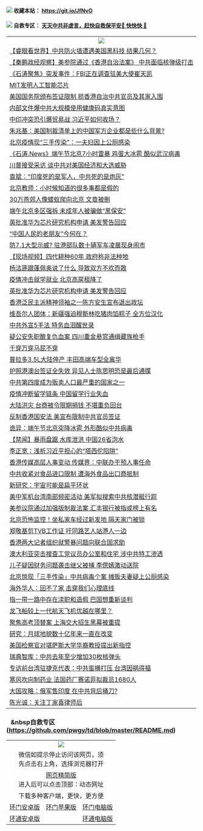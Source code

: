  #### <img src="https://img.icons8.com/color/48/000000/check-all.png"/> 收藏本站： https://git.io/JfNvO 

 #### <img src="https://img.icons8.com/color/48/000000/check-all.png"/> 自救专区： [天灭中共非虚言，赶快自救保平安🍎 快快快 📩](https://github.com/pwgy/td/blob/master/README.md)

 
 
<table>  
  <tr>
    <td colspan="2" align=center><img src="https://cdn.jsdelivr.net/gh/gyoupiodf/im1/%E7%BD%91%E9%97%A8%E6%96%B0%E9%97%BB1.jpg"></td>
 </tr>
<tr><td colspan="2" align="left"><a href="https://dwkts8awlbkd7.cloudfront.net/?name=c1190386&key=jdhvxawhshihitwk&from=gy1">【睿眼看世界】中共防火墙遭遇美国黑科技 结果几何？</a></td></tr>
<tr><td colspan="2" align="left"><a href="https://dwkts8awlbkd7.cloudfront.net/?name=c1190387&key=jdhvxawhshihitwk&from=gy1">【秦鹏政经观察】美参院通过《香港自治法案》 中共面临核弹级打击</a></td></tr>
<tr><td colspan="2" align="left"><a href="https://dwkts8awlbkd7.cloudfront.net/?name=c1190389&key=jdhvxawhshihitwk&from=gy1">《石涛聚焦》突发事件：FBI正在调查驻美大使崔天凯</a></td></tr>
<tr><td colspan="2" align="left"><a href="https://dwkts8awlbkd7.cloudfront.net/?name=c1190418&key=jdhvxawhshihitwk&from=gy1">MIT发明人工智能芯片</a></td></tr>
<tr><td colspan="2" align="left"><a href="https://dwkts8awlbkd7.cloudfront.net/?name=c1190435&key=jdhvxawhshihitwk&from=gy1">美国国务院颁布签证限制 损香港自治中共官员及其家入围</a></td></tr>
<tr><td colspan="2" align="left"><a href="https://dwkts8awlbkd7.cloudfront.net/?name=c1190408&key=jdhvxawhshihitwk&from=gy1">内部文件爆中共大规模使用健康码真实意图</a></td></tr>
<tr><td colspan="2" align="left"><a href="https://dwkts8awlbkd7.cloudfront.net/?name=c1190396&key=jdhvxawhshihitwk&from=gy1">中印冲突恐引爆贸易战 习近平如何收场？</a></td></tr>
<tr><td colspan="2" align="left"><a href="https://dwkts8awlbkd7.cloudfront.net/?name=c1190409&key=jdhvxawhshihitwk&from=gy1">朱兆基：美国制裁清单上的中国军方企业都是些什么背景?</a></td></tr>
<tr><td colspan="2" align="left"><a href="https://dwkts8awlbkd7.cloudfront.net/?name=c1190417&key=jdhvxawhshihitwk&from=gy1">北京疫情现“三手传染”：一夫妇因上公厕感染</a></td></tr>
<tr><td colspan="2" align="left"><a href="https://dwkts8awlbkd7.cloudfront.net/?name=c1190388&key=jdhvxawhshihitwk&from=gy1">《石涛.News》端午节北京7小时雷暴 鸡蛋大冰雹 酷似武汉病毒</a></td></tr>
<tr><td colspan="2" align="left"><a href="https://dwkts8awlbkd7.cloudfront.net/?name=c1190416&key=jdhvxawhshihitwk&from=gy1">川普接受采访 谈中共对美国经济和大选威胁</a></td></tr>
<tr><td colspan="2" align="left"><a href="https://dwkts8awlbkd7.cloudfront.net/?name=c1190411&key=jdhvxawhshihitwk&from=gy1">袁斌：“印度死的是军人，中共死的是炮灰”</a></td></tr>
<tr><td colspan="2" align="left"><a href="https://dwkts8awlbkd7.cloudfront.net/?name=c1190414&key=jdhvxawhshihitwk&from=gy1">北京教师：小时候知道的很多事都是假的</a></td></tr>
<tr><td colspan="2" align="left"><a href="https://dwkts8awlbkd7.cloudfront.net/?name=c1190375&key=jdhvxawhshihitwk&from=gy1">30万燕郊人像蝼蚁爬向北京 文章被删</a></td></tr>
<tr><td colspan="2" align="left"><a href="https://dwkts8awlbkd7.cloudfront.net/?name=c1190378&key=jdhvxawhshihitwk&from=gy1">端午北京多区强拆 未成年人被骗做“黑保安”</a></td></tr>
<tr><td colspan="2" align="left"><a href="https://dwkts8awlbkd7.cloudfront.net/?name=c1190395&key=jdhvxawhshihitwk&from=gy1">英批准华为芯片研究机构申请 美发警告回应</a></td></tr>
<tr><td colspan="2" align="left"><a href="https://dwkts8awlbkd7.cloudfront.net/?name=c1190452&key=jdhvxawhshihitwk&from=gy1">“中国人民的老朋友”今何在？</a></td></tr>
<tr><td colspan="2" align="left"><a href="https://dwkts8awlbkd7.cloudfront.net/?name=c1190401&key=jdhvxawhshihitwk&from=gy1">防7.1大型示威? 驻港部队数十辆军车凌晨现身闹市</a></td></tr>
<tr><td colspan="2" align="left"><a href="https://dwkts8awlbkd7.cloudfront.net/?name=c1190406&key=jdhvxawhshihitwk&from=gy1">【现场视频】四代耕种60年 政府称非法种地</a></td></tr>
<tr><td colspan="2" align="left"><a href="https://dwkts8awlbkd7.cloudfront.net/?name=c1190439&key=jdhvxawhshihitwk&from=gy1">杨洁篪跟蓬佩奥说了什么 导致双方不欢而散</a></td></tr>
<tr><td colspan="2" align="left"><a href="https://dwkts8awlbkd7.cloudfront.net/?name=c1190412&key=jdhvxawhshihitwk&from=gy1">疫情冲击就学就业 北京高房租降了</a></td></tr>
<tr><td colspan="2" align="left"><a href="https://dwkts8awlbkd7.cloudfront.net/?name=c1190377&key=jdhvxawhshihitwk&from=gy1">英批准华为芯片研究机构申请 美发警告回应</a></td></tr>
<tr><td colspan="2" align="left"><a href="https://dwkts8awlbkd7.cloudfront.net/?name=c1190424&key=jdhvxawhshihitwk&from=gy1">香港泛民主派精神领袖之一陈方安生宣布退出政坛</a></td></tr>
<tr><td colspan="2" align="left"><a href="https://dwkts8awlbkd7.cloudfront.net/?name=c1190432&key=jdhvxawhshihitwk&from=gy1">维吾尔人团体：新疆强迫穆斯林吃猪肉馅粽子 全方位汉化</a></td></tr>
<tr><td colspan="2" align="left"><a href="https://dwkts8awlbkd7.cloudfront.net/?name=c1190393&key=jdhvxawhshihitwk&from=gy1">中共外宣5手法 特务血泪醒世录</a></td></tr>
<tr><td colspan="2" align="left"><a href="https://dwkts8awlbkd7.cloudfront.net/?name=c1190445&key=jdhvxawhshihitwk&from=gy1">疑公安失职酿复仇血案 四川重金悬赏通缉藏族枪手</a></td></tr>
<tr><td colspan="2" align="left"><a href="https://dwkts8awlbkd7.cloudfront.net/?name=c1190453&key=jdhvxawhshihitwk&from=gy1">千穿万穿马屁不穿</a></td></tr>
<tr><td colspan="2" align="left"><a href="https://dwkts8awlbkd7.cloudfront.net/?name=c1190415&key=jdhvxawhshihitwk&from=gy1">普拉多3.5L大陆停产 丰田高端车型全离华</a></td></tr>
<tr><td colspan="2" align="left"><a href="https://dwkts8awlbkd7.cloudfront.net/?name=c1190429&key=jdhvxawhshihitwk&from=gy1">护照港澳台签证全失效 异见人士陈思明恐是最后通牒</a></td></tr>
<tr><td colspan="2" align="left"><a href="https://dwkts8awlbkd7.cloudfront.net/?name=c1190428&key=jdhvxawhshihitwk&from=gy1">中共第四度成为贩卖人口最严重的国家之一</a></td></tr>
<tr><td colspan="2" align="left"><a href="https://dwkts8awlbkd7.cloudfront.net/?name=c1190398&key=jdhvxawhshihitwk&from=gy1">疫情冲断留学链条 中国留学行业失血</a></td></tr>
<tr><td colspan="2" align="left"><a href="https://dwkts8awlbkd7.cloudfront.net/?name=c1190441&key=jdhvxawhshihitwk&from=gy1">大陆洪灾 台商被令限期捐钱 不堪重负回台</a></td></tr>
<tr><td colspan="2" align="left"><a href="https://dwkts8awlbkd7.cloudfront.net/?name=c1190404&key=jdhvxawhshihitwk&from=gy1">反制香港国安法 美宣布限制中共官员签证</a></td></tr>
<tr><td colspan="2" align="left"><a href="https://dwkts8awlbkd7.cloudfront.net/?name=c1190402&key=jdhvxawhshihitwk&from=gy1">诡异：端午节北京突降冰雹 外形酷似中共病毒</a></td></tr>
<tr><td colspan="2" align="left"><a href="https://dwkts8awlbkd7.cloudfront.net/?name=c1190457&key=jdhvxawhshihitwk&from=gy1">【禁闻】暴雨盘踞 水库泄洪 中国26省泡水</a></td></tr>
<tr><td colspan="2" align="left"><a href="https://dwkts8awlbkd7.cloudfront.net/?name=c1190458&key=jdhvxawhshihitwk&from=gy1">李正宽：浅析习近平担心的“塔西佗陷阱”</a></td></tr>
<tr><td colspan="2" align="left"><a href="https://dwkts8awlbkd7.cloudfront.net/?name=c1190400&key=jdhvxawhshihitwk&from=gy1">香港传媒高层人事变动 传媒界：中联办干预人事任命</a></td></tr>
<tr><td colspan="2" align="left"><a href="https://dwkts8awlbkd7.cloudfront.net/?name=c1190449&key=jdhvxawhshihitwk&from=gy1">中共收紧对食品进口限制 遭海外食品出口商抵制</a></td></tr>
<tr><td colspan="2" align="left"><a href="https://dwkts8awlbkd7.cloudfront.net/?name=c1190423&key=jdhvxawhshihitwk&from=gy1">新研究：宇宙可能是扁平环状</a></td></tr>
<tr><td colspan="2" align="left"><a href="https://dwkts8awlbkd7.cloudfront.net/?name=c1190433&key=jdhvxawhshihitwk&from=gy1">美中军机台湾南部频密活动 美军拟搜索中共核潜艇行踪</a></td></tr>
<tr><td colspan="2" align="left"><a href="https://dwkts8awlbkd7.cloudfront.net/?name=c1190379&key=jdhvxawhshihitwk&from=gy1">美参议院通过加强版制裁法案 汇丰银行被指或榜上有名</a></td></tr>
<tr><td colspan="2" align="left"><a href="https://dwkts8awlbkd7.cloudfront.net/?name=c1190399&key=jdhvxawhshihitwk&from=gy1">北京恐怖监控！坐私家车经过新发地 隔天家门被锁</a></td></tr>
<tr><td colspan="2" align="left"><a href="https://dwkts8awlbkd7.cloudfront.net/?name=c1190413&key=jdhvxawhshihitwk&from=gy1">郑敬基剪TVB工作证 吁同路艺人站港人一边</a></td></tr>
<tr><td colspan="2" align="left"><a href="https://dwkts8awlbkd7.cloudfront.net/?name=c1190430&key=jdhvxawhshihitwk&from=gy1">香港两大记者组织就警暴问题向联合国求助</a></td></tr>
<tr><td colspan="2" align="left"><a href="https://dwkts8awlbkd7.cloudfront.net/?name=c1190448&key=jdhvxawhshihitwk&from=gy1">澳大利亚突击搜查工党议员办公室和住宅  涉中共特工渗透</a></td></tr>
<tr><td colspan="2" align="left"><a href="https://dwkts8awlbkd7.cloudfront.net/?name=c1190444&key=jdhvxawhshihitwk&from=gy1">儿子疑因财务问题袭击继父被捕 李偲嫣激动送院</a></td></tr>
<tr><td colspan="2" align="left"><a href="https://dwkts8awlbkd7.cloudfront.net/?name=c1190381&key=jdhvxawhshihitwk&from=gy1">北京惊现「三手传染」中共病毒个案 摊贩夫妻疑上公厕感染</a></td></tr>
<tr><td colspan="2" align="left"><a href="https://dwkts8awlbkd7.cloudfront.net/?name=c1190407&key=jdhvxawhshihitwk&from=gy1">海外华人：回不了家 击穿我们心理底线</a></td></tr>
<tr><td colspan="2" align="left"><a href="https://dwkts8awlbkd7.cloudfront.net/?name=c1190397&key=jdhvxawhshihitwk&from=gy1">指一带一路中存在渎职和造假 巴国想重新谈判</a></td></tr>
<tr><td colspan="2" align="left"><a href="https://dwkts8awlbkd7.cloudfront.net/?name=c1190421&key=jdhvxawhshihitwk&from=gy1">龙飞船较上一代航天飞机优越在哪里？</a></td></tr>
<tr><td colspan="2" align="left"><a href="https://dwkts8awlbkd7.cloudfront.net/?name=c1190405&key=jdhvxawhshihitwk&from=gy1">聚焦高考顶替案 上海交大招生黑幕被重提</a></td></tr>
<tr><td colspan="2" align="left"><a href="https://dwkts8awlbkd7.cloudfront.net/?name=c1190422&key=jdhvxawhshihitwk&from=gy1">研究：月球地貌数十亿年来一直在改变</a></td></tr>
<tr><td colspan="2" align="left"><a href="https://dwkts8awlbkd7.cloudfront.net/?name=c1190451&key=jdhvxawhshihitwk&from=gy1">美国检察官对堪萨斯大学华裔教授提出新指控</a></td></tr>
<tr><td colspan="2" align="left"><a href="https://dwkts8awlbkd7.cloudfront.net/?name=c1190434&key=jdhvxawhshihitwk&from=gy1">瑞典智库：中共去年至少增加30枚核弹头</a></td></tr>
<tr><td colspan="2" align="left"><a href="https://dwkts8awlbkd7.cloudfront.net/?name=c1190431&key=jdhvxawhshihitwk&from=gy1">专访前台湾驻捷克代表：中共蛮横打压 台湾因祸得福</a></td></tr>
<tr><td colspan="2" align="left"><a href="https://dwkts8awlbkd7.cloudfront.net/?name=c1190391&key=jdhvxawhshihitwk&from=gy1">寒风吹向制药业 法国药厂赛诺菲拟裁员1680人</a></td></tr>
<tr><td colspan="2" align="left"><a href="https://dwkts8awlbkd7.cloudfront.net/?name=c1190380&key=jdhvxawhshihitwk&from=gy1">大国攻略：俄军售印度 在中共背后捅刀?</a></td></tr>
<tr><td colspan="2" align="left"><a href="https://dwkts8awlbkd7.cloudfront.net/?name=c1190410&key=jdhvxawhshihitwk&from=gy1">陈光诚：关注丁家喜律师后</a></td></tr>

  </table>
  
   ### &nbsp;&nbsp;&nbsp;&nbsp自救专区(https://github.com/pwgy/td/blob/master/README.md)
   
  <table>
  <tr>
    <td colspan="3" align="center"><img src="https://cdn.jsdelivr.net/gh/opipe/up/oGate65.jpg"/></td>
  </tr>
  <tr>
    <td colspan="3" align="center">微信如提示停止访问该网页，须<br/>先点击右上角，选择浏览器打开</td>
  <tr>
  <tr>
    <td colspan="3" align="center"><a href="https://gitcdn.xyz/cdn/otiny/up/master/show005.htm">网页精简版</a><br/>进入后可以点击顶部：动态网址</td>
  </tr>
  <tr>
    <td colspan="3" align="center">下载多种客户端，更快，更方便</td>
  <tr>
  <tr>
    <td align="center"><a href="https://cdn.jsdelivr.net/gh/opipe/up/oGatea.apk">环门安卓版</a></td>
    <td align="center"><a href="https://x.co/odisk">环门苹果版</a></td>
    <td align="center"><a href="https://cdn.jsdelivr.net/gh/opipe/up/oGate.zip">环门电脑版</a></td>
  </tr>
  <tr>
    <td align="center"><a href="https://cdn.jsdelivr.net/gh/opipe/up/oPipe.apk">环通安卓版</a></td>
    <td align="center"></td>
    <td align="center"><a href="https://raw.githubusercontent.com/opipe/up/master/oPipe.zip">环通电脑版</a></td>
  </tr>
  
</table>
